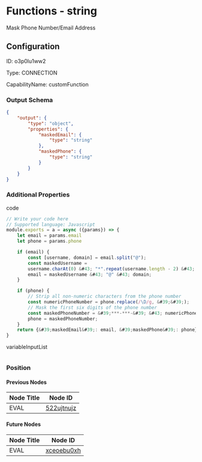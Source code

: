 # Functions - string 
Mask Phone Number/Email Address
## Configuration
ID:  o3p0lu1ww2

Type: CONNECTION 

CapabilityName: customFunction





### Output Schema
``` json 
{
	"output": {
		"type": "object",
		"properties": {
			"maskedEmail": {
				"type": "string"
			},
			"maskedPhone": {
				"type": "string"
			}
		}
	}
} 
```

### Additional Properties
code
```js 
// Write your code here
// Supported language: Javascript 
module.exports = a = async ({params}) => {
	let email = params.email
	let phone = params.phone

	if (email) {
		const [username, domain] = email.split("@");
  		const maskedUsername =
    	username.charAt(0) &#43; "*".repeat(username.length - 2) &#43; username.slice(-1);
		email = maskedUsername &#43; "@" &#43; domain;
	}

	if (phone) {
		// Strip all non-numeric characters from the phone number
  		const numericPhoneNumber = phone.replace(/\D/g, &#39;&#39;);
		// Mask the first six digits of the phone number
  		const maskedPhoneNumber = &#39;***-***-&#39; &#43; numericPhoneNumber.slice(-4);
		phone = maskedPhoneNumber;
	}
	return {&#39;maskedEmail&#39;: email, &#39;maskedPhone&#39;: phone}
}
```


variableInputList
```
```





### Position

#### Previous Nodes
| Node Title | Node ID |
| :------------- | ------------ |
| EVAL | [522ujtnujz](./522ujtnujz.md) | 
 
 #### Future Nodes
| Node Title | Node ID |
| :------------- | ------------ |
| EVAL |[xceoebu0xh](./xceoebu0xh.md) | 